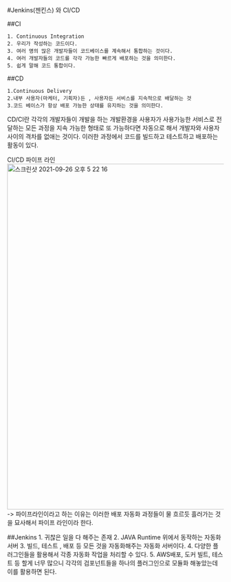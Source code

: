 #Jenkins(젠킨스) 와 CI/CD


##CI 

    1. Continuous Integration
    2. 우리가 작성하는 코드이다.
    3. 여러 명의 많은 개발자들이 코드베이스를 계속해서 통합하는 것이다.
    4. 여러 개발자들의 코드를 각각 가능한 빠르게 배포하는 것을 의미한다.
    5. 쉽게 말해 코드 통합이다.

##CD

    1.Continuous Delivery 
    2.내부 사용자(마케터, 기획자)든 , 사용자든 서비스를 지속적으로 배달하는 것
    3.코드 베이스가 항상 배포 가능한 상태를 유지하는 것을 의미한다.

CD/CI란 각각의 개발자들이 개발을 하는 개발환경을 사용자가 사용가능한 서비스로
전달하는 모든 과정을 지속 가능한 형태로  또 가능하다면 자동으로 해서 개발자와 
사용자 사이의 격차를 없애는 것이다.
이러한 과정에서 코드를 빌드하고 테스트하고 배포하는 활동이 있다.

CI/CD 파이프 라인 
<img width="804" alt="스크린샷 2021-09-26 오후 5 22 16" src="https://user-images.githubusercontent.com/73993220/134799894-08e01562-a328-4d59-ae66-0ea966c7e8a9.png">
 -> 파이프라인이라고 하는 이유는 이러한 배포 자동화 과정들이 물 흐르듯 흘러가는 것을 묘사해서 파이프 라인이라 한다.

##Jenkins
    1. 귀찮은 일을 다 해주는 존재
    2. JAVA Runtime 위에서 동작하는 자동화 서버
    3. 빌드, 테스트 , 배포 등 모든 것을 자동화해주는 자동화 서버이다.
    4. 다양한 플러그인들을 활용해서 각종 자동화 작업을 처리할 수 있다.
    5. AWS배포, 도커 빌트, 테스트 등 할게 너무 많으니 각각의 검포넌트들을 하나의 플러그인으로 모듈화 해놓았는데 이를 활용하면 된다.



